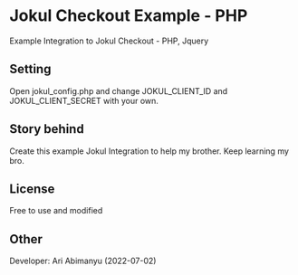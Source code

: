# Jokul Checkout Example - PHP
 Example Integration to Jokul Checkout - PHP, Jquery


## Setting
Open jokul_config.php and change JOKUL_CLIENT_ID and JOKUL_CLIENT_SECRET with your own.


## Story behind
Create this example Jokul Integration to help my brother. Keep learning my bro.


## License
Free to use and modified

## Other
Developer: Ari Abimanyu (2022-07-02)
